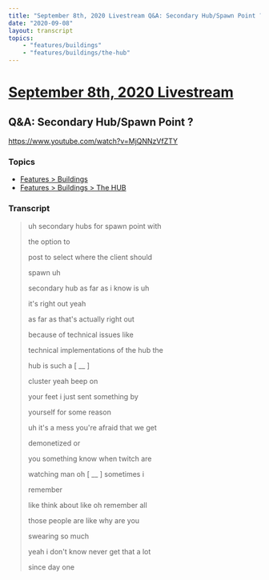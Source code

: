 ```yaml
---
title: "September 8th, 2020 Livestream Q&A: Secondary Hub/Spawn Point ?"
date: "2020-09-08"
layout: transcript
topics:
    - "features/buildings"
    - "features/buildings/the-hub"
---
```

# [September 8th, 2020 Livestream](../2020-09-08.md)
## Q&A: Secondary Hub/Spawn Point ?
https://www.youtube.com/watch?v=MjQNNzVfZTY

### Topics
* [Features > Buildings](../topics/features/buildings.md)
* [Features > Buildings > The HUB](../topics/features/buildings/the-hub.md)

### Transcript

> uh secondary hubs for spawn point with
>
> the option to
>
> post to select where the client should
>
> spawn uh
>
> secondary hub as far as i know is uh
>
> it's right out yeah
>
> as far as that's actually right out
>
> because of technical issues like
>
> technical implementations of the hub the
>
> hub is such a [ __ ]
>
> cluster yeah beep on
>
> your feet i just sent something by
>
> yourself for some reason
>
> uh it's a mess you're afraid that we get
>
> demonetized or
>
> you something know when twitch are
>
> watching man oh [ __ ] sometimes i
>
> remember
>
> like think about like oh remember all
>
> those people are like why are you
>
> swearing so much
>
> yeah i don't know never get that a lot
>
> since day one
>
